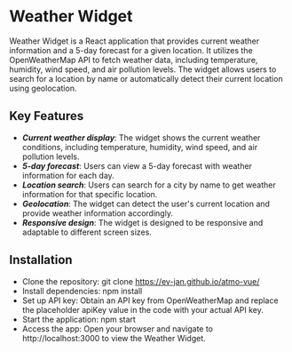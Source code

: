 # Weather Widget

Weather Widget is a React application that provides current weather information and a 5-day forecast for a given location. It utilizes the OpenWeatherMap API to fetch weather data, including temperature, humidity, wind speed, and air pollution levels. The widget allows users to search for a location by name or automatically detect their current location using geolocation.

## Key Features

- ***Current weather display***: The widget shows the current weather conditions, including temperature, humidity, wind speed, and air pollution levels.  
- ***5-day forecast***: Users can view a 5-day forecast with weather information for each day.  
- ***Location search***: Users can search for a city by name to get weather information for that specific location.  
- ***Geolocation***: The widget can detect the user's current location and provide weather information accordingly.  
- ***Responsive design***: The widget is designed to be responsive and adaptable to different screen sizes.  
## Installation
- Clone the repository: git clone https://ev-jan.github.io/atmo-vue/
- Install dependencies: npm install
- Set up API key: Obtain an API key from OpenWeatherMap and replace the placeholder apiKey value in the code with your actual API key.
- Start the application: npm start
- Access the app: Open your browser and navigate to http://localhost:3000 to view the Weather Widget.

